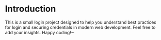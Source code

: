 # Introduction
This is a small login project designed to help you understand best practices for login and securing credentials in modern web development.
Feel free to add your insights.
Happy coding!~
